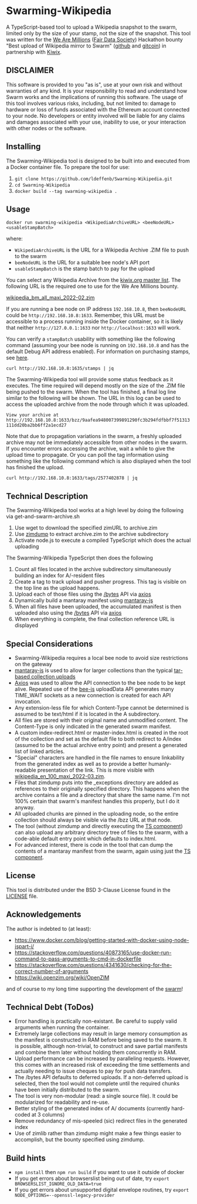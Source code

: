 # Swarming-Wikipedia
A TypeScript-based tool to upload a Wikipedia snapshot to the swarm, limited only by the size of your stamp, not the size of the snapshot.  This 
tool was written for the [We Are Millions](https://www.wearemillions.online/) ([Fair Data Society](https://fairdatasociety.org/)) Hackathon bounty 
"Best upload of Wikipedia mirror to Swarm" ([github](https://github.com/fairdatasociety/wam/issues/18) and [gitcoin](https://gitcoin.co/issue/fairdatasociety/wam/18/100027844)) 
in partnership with [Kiwix](https://www.kiwix.org/).

## DISCLAIMER
This software is provided to you "as is", use at your own risk and without warranties of any kind.
It is your responsibility to read and understand how Swarm works and the implications of running this software.
The usage of this tool involves various risks, including, but not limited to:
damage to hardware or loss of funds associated with the Ethereum account connected to your node.
No developers or entity involved will be liable for any claims and damages associated with your use,
inability to use, or your interaction with other nodes or the software.

## Installing

The Swarming-Wikipedia tool is designed to be built into and executed from a Docker container file.  To prepare the tool for use:

1. `git clone https://github.com/ldeffenb/Swarming-Wikipedia.git`
2. `cd Swarming-Wikipedia`
3. `docker build --tag swarming-wikipedia .`

## Usage

`docker run swarming-wikipedia <WikipediaArchiveURL> <beeNodeURL> <usableStampBatch>`

where:

- `WikipediaArchiveURL` is the URL for a Wikipedia Archive .ZIM file to push to the swarm
- `beeNodeURL` is the URL for a suitable bee node's API port
- `usableStampBatch` is the stamp batch to pay for the upload

You can select any Wikipedia Archive from the [kiwix.org master list](https://download.kiwix.org/zim/wikipedia/).  The following URL 
is the required one to use for the We Are Millions bounty.

[wikipedia_bm_all_maxi_2022-02.zim](https://download.kiwix.org/zim/wikipedia/wikipedia_bm_all_maxi_2022-02.zim)

If you are running a bee node on IP address `192.168.10.8`, then `beeNodeURL` could be `http://192.168.10.8:1633`.  Remember, this URL 
must be accessible to a process running inside the Docker container, so it is likely that neither `http://127.0.0.1:1633` nor 
`http://localhost:1633` will work.

You can verify a `stampBatch` usability with something like the following command (assuming your bee node is running on `192.168.10.8` 
and has the default Debug API address enabled).  For information on purchasing stamps, see 
[here](https://docs.ethswarm.org/docs/access-the-swarm/keep-your-data-alive).

`curl http://192.168.10.8:1635/stamps | jq`

The Swarming-Wikipedia tool will provide some status feedback as it executes.  The time required will depend mostly on the size 
of the .ZIM file being pushed to the swarm.  When the tool has finished, a final log line similar to the following will be shown.  The 
URL in this log can be used to access the uploaded archive from the node through which it was uploaded.

`View your archive at http://192.168.10.8:1633/bzz/9aafea948007399891290fc3b294fdfbbf7f51313111dd20ba2bb6ff2a1ecd27`

Note that due to propagation variations in the swarm, a freshly uploaded archive may not be immediately accessible from other 
nodes in the swarm.  If you encounter errors accessing the archive, wait a while to give the upload time to propagate.  Or you 
can poll the tag information using something like the following command which is also displayed when the tool has finished the upload.

`curl http://192.168.10.8:1633/tags/2577402878 | jq`

## Technical Description

The Swarming-Wikipedia tool works at a high level by doing the following via get-and-swarm-archive.sh

1. Use wget to download the specified zimURL to archive.zim
2. Use [zimdump](https://github.com/openzim/zim-tools) to extract archive.zim to the archive subdirectory
3. Activate node.js to execute a compiled TypeScript which does the actual uploading

The Swarming-Wikipedia TypeScript then does the following

1. Count all files located in the archive subdirectory simultaneously building an index for A/-resident files
2. Create a tag to track upload and pusher progress.  This tag is visible on the top line as the upload happens.
3. Upload each of those files using the [/bytes](https://docs.ethswarm.org/api/#tag/Bytes/paths/~1bytes/post) API via [axios](https://github.com/axios/axios)
4. Dynamically build a mantaray manifest using [mantaray-js](https://github.com/ethersphere/mantaray-js)
5. When all files have been uploaded, the accumulated manifest is then uploaded also using the [/bytes](https://docs.ethswarm.org/api/#tag/Bytes/paths/~1bytes/post) API via [axios](https://github.com/axios/axios)
6. When everything is complete, the final collection reference URL is displayed

## Special Considerations

- Swarming-Wikipedia requires a local bee node to avoid size restrictions on the gateway
- [mantaray-js](https://github.com/ethersphere/mantaray-js) is used to allow for larger collections than the typical [tar-based collection uploads](https://docs.ethswarm.org/api/#tag/BZZ/paths/~1bzz/post)
- [Axios](https://github.com/axios/axios) was used to allow the API connection to the bee node to be kept alive.  Repeated use of the [bee-js](https://github.com/ethersphere/bee-js) uploadData API generates many TIME_WAIT sockets as a new connection is created for each API invocation.
- Any extension-less file for which Content-Type cannot be determined is assumed to be text/html if it is located in the A subdirectory.
- All files are stored with their original name and unmodified content.  The Content-Type is only indicated in the generated swarm manifest.
- A custom index-redirect.html or master-index.html is created in the root of the collection and set as the default file to both redirect to A/index (assumed to be the actual archive entry point) and present a generated list of linked articles.
- "Special" characters are handled in the file names to ensure linkability from the generated index as well as to provide a better humanly-readable presentation of the link.  This is more visible with [wikipedia_en_100_maxi_2022-03.zim](https://download.kiwix.org/zim/wikipedia/wikipedia_en_100_maxi_2022-03.zim).
- Files that zimdump puts into the _exceptions directory are added as references to their originally specified directory.  This happens when the archive contains a file and a directory that share the same name.  I'm not 100% certain that swarm's manifest handles this properly, but I do it anyway.
- All uploaded chunks are pinned in the uploading node, so the entire collection should always be visible via the /bzz URL at that node.
- The tool (without zimdump and directly executing the [TS component](src/index.ts)) can also upload any arbitrary directory tree of files to the swarm, with a code-able default entry point which defaults to index.html.
- For advanced interest, there is code in the tool that can dump the contents of a mantaray manifest from the swarm, again using just the [TS component](src/index.ts).

## License

This tool is distributed under the BSD 3-Clause License found in the [LICENSE](LICENSE) file.

## Acknowledgements

The author is indebted to (at least):

- https://www.docker.com/blog/getting-started-with-docker-using-node-jspart-i/
- https://stackoverflow.com/questions/40873165/use-docker-run-command-to-pass-arguments-to-cmd-in-dockerfile
- https://stackoverflow.com/questions/4341630/checking-for-the-correct-number-of-arguments
- https://wiki.openzim.org/wiki/OpenZIM

and of course to my long time supporting the development of the [swarm](https://docs.ethswarm.org/docs/)!

## Technical Debt (ToDos)

- Error handling is practically non-existant.  Be careful to supply valid arguments when running the container.
- Extremely large collections may result in large memory consumption as the manifest is constructed in RAM before being saved to the swarm.  It is possible, although non-trivial, to construct and save partial manifests and combine them later without holding them concurrently in RAM.
- Upload performance can be increased by paralleling requests.  However, this comes with an increased risk of exceeding the time settlements and actually needing to issue cheques to pay for push data transfers.
- The /bytes API defaults to deferred uploads.  If a non-deferred upload is selected, then the tool would not complete until the required chunks have been initially distributed to the swarm.
- The tool is very non-modular (read: a single source file).  It could be modularized for readability and re-use.
- Better styling of the generated index of A/ documents (currently hard-coded at 3 columns)
- Remove redundancy of mis-speeled (sic) redirect files in the generated index
- Use of zimlib rather than zimdump might make a few things easier to accomplish, but the bounty specified using zimdump.

## Build hints

- `npm install` then `npm run build` if you want to use it outside of docker
- If you get errors about browserslist being out of date, try `export BROWSERSLIST_IGNORE_OLD_DATA=true`
- If you get errors about unsupported digital envelope routines, try `export NODE_OPTIONS=--openssl-legacy-provider`
